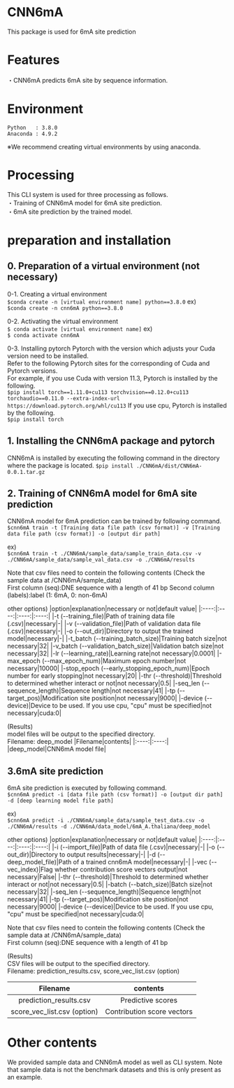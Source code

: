 # CNN6mA
This package is used for 6mA site prediction

# Features
・CNN6mA predicts 6mA site by sequence information.    

# Environment
    Python   : 3.8.0
    Anaconda : 4.9.2
※We recommend creating virtual environments by using anaconda.

# Processing
 This CLI system is used for three processing as follows.  
 ・Training of CNN6mA model for 6mA site prediction.  
 ・6mA site prediction by the trained model.  

# preparation and installation
## 0. Preparation of a virtual environment (not necessary)
0-1. Creating a virtual environment  
    `$conda create -n [virtual environment name] python==3.8.0`
    ex)  
    `$conda create -n cnn6mA python==3.8.0`
      
0-2. Activating the virtual environment  
    `$ conda activate [virtual environment name]`
    ex)  
    `$ conda activate cnn6mA`
    
0-3. Installing pytorch
    Pytorch with the version which adjusts your Cuda version need to be installed.  
    Refer to the following Pytorch sites for the corresponding of Cuda and Pytorch versions.  
    For example, if you use Cuda with version 11.3, Pytorch is installed by the following.  
    `$pip install torch==1.11.0+cu113 torchvision==0.12.0+cu113 torchaudio==0.11.0 --extra-index-url https://download.pytorch.org/whl/cu113`
    If you use cpu, Pytorch is installed by the following.  
    `$pip install torch`
    
## 1. Installing the CNN6mA package and pytorch
CNN6mA is installed by executing the following command in the directory where the package is located.
`$pip install ./CNN6mA/dist/CNN6mA-0.0.1.tar.gz`

## 2. Training of CNN6mA model for 6mA site prediction
CNN6mA model for 6mA prediction can be trained by following command.  
`$cnn6mA train -t [Training data file path (csv format)] -v [Training data file path (csv format)] -o [output dir path]`

ex)  
`$cnn6mA train -t ./CNN6mA/sample_data/sample_train_data.csv -v ./CNN6mA/sample_data/sample_val_data.csv -o ./CNN6mA/results`

Note that csv files need to contein the following contents (Check the sample data at /CNN6mA/sample_data)  
First column (seq):DNE sequence with a length of 41 bp
Second column (labels):label (1: 6mA, 0: non-6mA)  

other options)
|option|explanation|necessary or not|default value|
|:----:|:----:|:----:|:----:|
|-t (--training_file)|Path of training data file (.csv)|necessary|-|
|-v (--validation_file)|Path of validation data file (.csv)|necessary|-|
|-o (--out_dir)|Directory to output the trained model|necessary|-|
|-t_batch (--training_batch_size)|Training batch size|not necessary|32|
|-v_batch (--validation_batch_size)|Validation batch size|not necessary|32|
|-lr (--learning_rate)|Learning rate|not necessary|0.0001|
|-max_epoch (--max_epoch_num)|Maximum epoch number|not necessary|10000|
|-stop_epoch (--early_stopping_epoch_num)|Epoch number for early stopping|not necessary|20|
|-thr (--threshold)|Threshold to determined whether interact or not|not necessary|0.5|
|-seq_len (--sequence_length)|Sequence length|not necessary|41|
|-tp (--target_pos)|Modification site position|not necessary|9000|
|-device (--device)|Device to be used. If you use cpu, "cpu" must be specified|not necessary|cuda:0|

(Results)  
model files will be output to the specified directory.  
Filename: deep_model
|Filename|contents|
|:----:|:----:|
|deep_model|CNN6mA model file|

## 3.6mA site prediction
6mA site prediction is executed by following command.  
`$cnn6mA predict -i [data file path (csv format)] -o [output dir path] -d [deep learning model file path]`

ex)  
`$cnn6mA predict -i ./CNN6mA/sample_data/sample_test_data.csv -o ./CNN6mA/results -d ./CNN6mA/data_model/6mA_A.thaliana/deep_model`

other options)
|option|explanation|necessary or not|default value|
|:----:|:----:|:----:|:----:|
|-i (--import_file)|Path of data file (.csv)|necessary|-|
|-o (--out_dir)|Directory to output results|necessary|-|
|-d (--deep_model_file)|Path of a trained cnn6mA model|necessary|-|
|-vec (--vec_index)|Flag whether contribution score vectors output|not necessary|False|
|-thr (--threshold)|Threshold to determined whether interact or not|not necessary|0.5|
|-batch (--batch_size)|Batch size|not necessary|32|
|-seq_len (--sequence_length)|Sequence length|not necessary|41|
|-tp (--target_pos)|Modification site position|not necessary|9000|
|-device (--device)|Device to be used. If you use cpu, "cpu" must be specified|not necessary|cuda:0|

Note that csv files need to contein the following contents (Check the sample data at /CNN6mA/sample_data)  
First column (seq):DNE sequence with a length of 41 bp

(Results)  
CSV files will be output to the specified directory.  
Filename: prediction_results.csv, score_vec_list.csv (option)

|Filename|contents|
|:----:|:----:|
|prediction_results.csv|Predictive scores|
|score_vec_list.csv (option)|Contribution score vectors|

#  Other contents
We provided sample data and CNN6mA model as well as CLI system.
Note that sample data is not the benchmark datasets and this is only present as an example.

              














